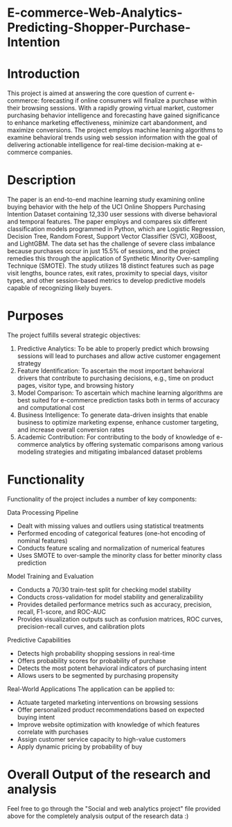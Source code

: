 # E-commerce-Web-Analytics-Predicting-Shopper-Purchase-Intention

# Introduction
This project is aimed at answering the core question of current e-commerce: forecasting if online consumers will finalize a purchase within their browsing sessions. With a rapidly growing virtual market, customer purchasing behavior intelligence and forecasting have gained significance to enhance marketing effectiveness, minimize cart abandonment, and maximize conversions. The project employs machine learning algorithms to examine behavioral trends using web session information with the goal of delivering actionable intelligence for real-time decision-making at e-commerce companies.

# Description
The paper is an end-to-end machine learning study examining online buying behavior with the help of the UCI Online Shoppers Purchasing Intention Dataset containing 12,330 user sessions with diverse behavioral and temporal features. The paper employs and compares six different classification models programmed in Python, which are Logistic Regression, Decision Tree, Random Forest, Support Vector Classifier (SVC), XGBoost, and LightGBM. The data set has the challenge of severe class imbalance because purchases occur in just 15.5% of sessions, and the project remedies this through the application of Synthetic Minority Over-sampling Technique (SMOTE). The study utilizes 18 distinct features such as page visit lengths, bounce rates, exit rates, proximity to special days, visitor types, and other session-based metrics to develop predictive models capable of recognizing likely buyers.

# Purposes
The project fulfills several strategic objectives:

1) Predictive Analytics: To be able to properly predict which browsing sessions will lead to purchases and allow active customer engagement strategy
2) Feature Identification: To ascertain the most important behavioral drivers that contribute to purchasing decisions, e.g., time on product pages, visitor type, and browsing history
3) Model Comparison: To ascertain which machine learning algorithms are best suited for e-commerce prediction tasks both in terms of accuracy and computational cost
4) Business Intelligence: To generate data-driven insights that enable business to optimize marketing expense, enhance customer targeting, and increase overall conversion rates
5) Academic Contribution: For contributing to the body of knowledge of e-commerce analytics by offering systematic comparisons among various modeling strategies and mitigating imbalanced dataset problems

# Functionality
Functionality of the project includes a number of key components:

Data Processing Pipeline
- Dealt with missing values and outliers using statistical treatments
- Performed encoding of categorical features (one-hot encoding of nominal features)
- Conducts feature scaling and normalization of numerical features
- Uses SMOTE to over-sample the minority class for better minority class prediction

Model Training and Evaluation
- Conducts a 70/30 train-test split for checking model stability
- Conducts cross-validation for model stability and generalizability
- Provides detailed performance metrics such as accuracy, precision, recall, F1-score, and ROC-AUC
- Provides visualization outputs such as confusion matrices, ROC curves, precision-recall curves, and calibration plots

Predictive Capabilities
- Detects high probability shopping sessions in real-time
- Offers probability scores for probability of purchase
- Detects the most potent behavioral indicators of purchasing intent
- Allows users to be segmented by purchasing propensity

Real-World Applications
The application can be applied to:
- Actuate targeted marketing interventions on browsing sessions
- Offer personalized product recommendations based on expected buying intent
- Improve website optimization with knowledge of which features correlate with purchases
- Assign customer service capacity to high-value customers
- Apply dynamic pricing by probability of buy

# Overall Output of the research and analysis
Feel free to go through the "Social and web analytics project" file provided above for the completely analysis output of the research data :)
